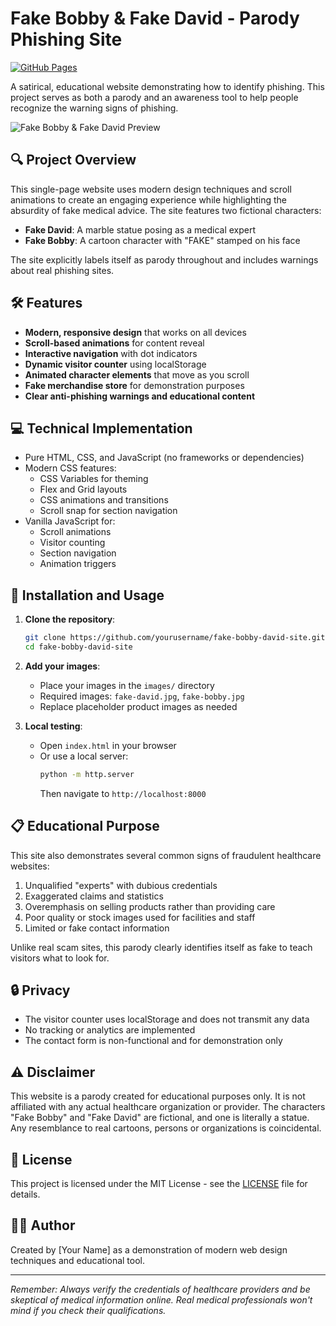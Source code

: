 # Fake Bobby & Fake David - Parody Phishing Site

[![GitHub Pages](https://img.shields.io/badge/GitHub%20Pages-Active-brightgreen)](https://github.com/yourusername/fake-bobby-david-site)

A satirical, educational website demonstrating how to identify phishing. This project serves as both a parody and an awareness tool to help people recognize the warning signs of phishing.

![Fake Bobby & Fake David Preview](preview.png)

## 🔍 Project Overview

This single-page website uses modern design techniques and scroll animations to create an engaging experience while highlighting the absurdity of fake medical advice. The site features two fictional characters:

- **Fake David**: A marble statue posing as a medical expert
- **Fake Bobby**: A cartoon character with "FAKE" stamped on his face

The site explicitly labels itself as parody throughout and includes warnings about real phishing sites.

## 🛠️ Features

- **Modern, responsive design** that works on all devices
- **Scroll-based animations** for content reveal
- **Interactive navigation** with dot indicators
- **Dynamic visitor counter** using localStorage
- **Animated character elements** that move as you scroll
- **Fake merchandise store** for demonstration purposes
- **Clear anti-phishing warnings and educational content**

## 💻 Technical Implementation

- Pure HTML, CSS, and JavaScript (no frameworks or dependencies)
- Modern CSS features:
  - CSS Variables for theming
  - Flex and Grid layouts
  - CSS animations and transitions
  - Scroll snap for section navigation
- Vanilla JavaScript for:
  - Scroll animations
  - Visitor counting
  - Section navigation
  - Animation triggers

## 🚀 Installation and Usage

1. **Clone the repository**:
   ```bash
   git clone https://github.com/yourusername/fake-bobby-david-site.git
   cd fake-bobby-david-site
   ```

2. **Add your images**:
   - Place your images in the `images/` directory
   - Required images: `fake-david.jpg`, `fake-bobby.jpg`
   - Replace placeholder product images as needed

3. **Local testing**:
   - Open `index.html` in your browser
   - Or use a local server:
     ```bash
     python -m http.server
     ```
     Then navigate to `http://localhost:8000`

## 📋 Educational Purpose

This site also demonstrates several common signs of fraudulent healthcare websites:

1. Unqualified "experts" with dubious credentials
2. Exaggerated claims and statistics
3. Overemphasis on selling products rather than providing care
4. Poor quality or stock images used for facilities and staff
5. Limited or fake contact information

Unlike real scam sites, this parody clearly identifies itself as fake to teach visitors what to look for.

## 🔒 Privacy

- The visitor counter uses localStorage and does not transmit any data
- No tracking or analytics are implemented
- The contact form is non-functional and for demonstration only

## ⚠️ Disclaimer

This website is a parody created for educational purposes only. It is not affiliated with any actual healthcare organization or provider. The characters "Fake Bobby" and "Fake David" are fictional, and one is literally a statue. Any resemblance to real cartoons, persons or organizations is coincidental.

## 📄 License

This project is licensed under the MIT License - see the [LICENSE](LICENSE) file for details.

## 👨‍💻 Author

Created by [Your Name] as a demonstration of modern web design techniques and educational tool.

---

*Remember: Always verify the credentials of healthcare providers and be skeptical of medical information online. Real medical professionals won't mind if you check their qualifications.*
